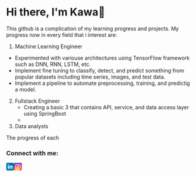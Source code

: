 # Hi there, I'm Kawa👋  

This github is a complication of my learning progress and projects.
My progress now in every field that i interest are:
1. Machine Learning Engineer
  - Experimented with variouse architectures using TensorFlow framework such as DNN, RNN, LSTM, etc.
  - Implement fine tuning to classify, detect, and predict something from popular datasets including time series, images, and test data.
  - Implement a pipeline to automate preprocessing, training, and predictig a model.
2. Fullstack Engineer
    - Creating a basic 3 that contains API, service, and data access layer using SpringBoot
    - 
3. Data analysts

The progress of each

### Connect with me:
<a href="https://www.linkedin.com/in/mahatma-kawa-94a691224/">
  <img align="left" alt="Mahatma Kawa Linkdin" width="21px" src="https://raw.githubusercontent.com/edent/SuperTinyIcons/099dc12b59179d07d534069bc8551718f786d91a/images/svg/linkedin.svg" />
</a>
<a href="https://www.instagram.com/mahatmakawa/">
  <img align="left" alt="Mahatma Kawa Instagram" width="21px" 
src="https://github.com/edent/SuperTinyIcons/blob/master/images/svg/instagram.svg" />
</a>
